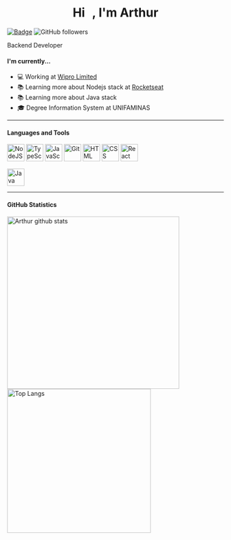 <h1 align="center">Hi <img src="https://raw.githubusercontent.com/kaueMarques/kaueMarques/master/hi.gif" width="10px">, I'm Arthur</h1>

[![Badge](https://img.shields.io/static/v1?label=&message=Arthur&color=blue&style=flat-square&logo=Linkedin&logoColor=white&link=https://www.linkedin.com/in/arthurgmachado/)](https://www.linkedin.com/in/arthurgmachado/)
![GitHub followers](https://img.shields.io/github/followers/arthurgmr?label=Follow&style=social)

Backend Developer

#### I'm currently...

- 💻 Working at [Wipro Limited](https://www.wipro.com/)
- 📚 Learning more about Nodejs stack at [Rocketseat](https://github.com/Rocketseat)
- 📚 Learning more about Java stack
- 🎓 Degree Information System at UNIFAMINAS

---

#### Languages and Tools

<p align="left"> 
 <img src="https://www.vectorlogo.zone/logos/nodejs/nodejs-icon.svg" alt="NodeJS" title="NodeJS" width="40" height="40"/> 
<img src="https://www.vectorlogo.zone/logos/typescriptlang/typescriptlang-icon.svg" alt="TypeScript" title="TypeScript" width="40" height="40"/>
<img src="https://upload.vectorlogo.zone/logos/javascript/images/239ec8a4-163e-4792-83b6-3f6d96911757.svg" alt="JavaScript" title="JavaScript" width="40" height="40"/>
<img src="https://www.vectorlogo.zone/logos/git-scm/git-scm-icon.svg" alt="Git" title="Git" width="40" height="40"/> 
<img src="https://www.vectorlogo.zone/logos/w3_html5/w3_html5-icon.svg" alt="HTML" title="HTML" width="40" height="40"/> 
<img src="https://www.vectorlogo.zone/logos/w3_css/w3_css-icon.svg" alt="CSS" title="CSS" width="40" height="40"/> 
<img src="https://www.vectorlogo.zone/logos/reactjs/reactjs-icon.svg" alt="React" title="React" width="40" height="40"/>
<p align="left"> 
 <img src="https://www.vectorlogo.zone/logos/java/java-icon.svg" alt="Java" title="Java" width="40" height="40"/> 


---

#### GitHub Statistics

<p align="left">
  <img src="https://github-readme-stats.vercel.app/api?username=arthurgmr&count_private=true&show_icons=true&theme=radical" alt="Arthur github stats" width="400"/>
  <img src="https://github-readme-stats.vercel.app/api/top-langs/?username=arthurgmr&layout=compact&exclude_repo=exposure-fusion&theme=radical" alt="Top Langs" width="334"/>
</p>
